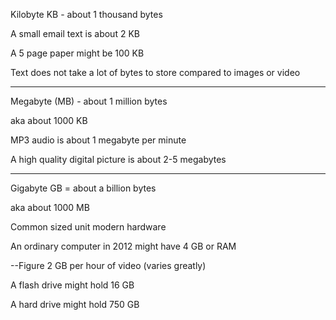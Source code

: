 Kilobyte KB - about 1 thousand bytes

A small email text is about 2 KB

A 5 page paper might be 100 KB

Text does not take a lot of bytes to store compared to images or video

----------------------

Megabyte (MB) - about 1 million bytes

aka about 1000 KB

MP3 audio is about 1 megabyte per minute

A high quality digital picture is about 2-5 megabytes

-----------------------

Gigabyte GB = about a billion bytes

aka about 1000 MB

Common sized unit modern hardware

An ordinary computer in 2012 might have 4 GB or RAM

--Figure 2 GB per hour of video (varies greatly)

A flash drive might hold 16 GB

A hard drive might hold 750 GB

